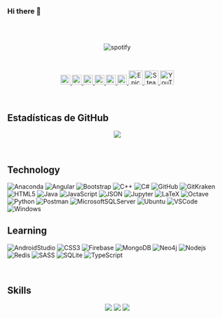 ### Hi there 👋

<!--
**Jonathana1196/Jonathana1196** is a ✨ _special_ ✨ repository because its `README.md` (this file) appears on your GitHub profile.

Here are some ideas to get you started:

- 🔭 I’m currently working on ...
- 🌱 I’m currently learning ... 
- 👯 I’m looking to collaborate on ... 
- 🤔 I’m looking for help with ...
- 💬 Ask me about ... Anything
- 📫 How to reach me: ... 
- 😄 Pronouns: ...
- ⚡ Fun fact: ...

-->

</br>

</br>

<p align="center" href="https://github.com/kittinan/spotify-github-profile" target="blank">
  <img align="center"
    src="https://spotify-github-profile.vercel.app/api/view?uid=jonathan1196&cover_image=true&theme=novatorem" alt="spotify" />
</p>

</br>

<p align="center">

  <a href="https://profile.codersrank.io/user/Jonathana1196">
    <img alt="Jonathan's CoderRanks" width="22px" src="https://user-images.githubusercontent.com/3371601/72540690-d32c8d80-3846-11ea-9690-c0ed6c479309.png" />
  </a>

  <a href="https://www.linkedin.com/in/jonathanguzmanaraya/">
    <img alt="Jonathan's LinkedIN" width="22px" src="https://raw.githubusercontent.com/peterthehan/peterthehan/master/assets/linkedin.svg" />
  </a>

  <a href="https://myanimelist.net/profile/Joty11/">
    <img alt="Jonathan's MyAnimeList" width="22px" src="https://raw.githubusercontent.com/peterthehan/peterthehan/master/assets/myanimelist.svg" />
  </a>

  <a href="https://open.spotify.com/user/Jonathan1196/">
    <img alt="Jonathan's Spotify" width="22px" src="https://raw.githubusercontent.com/peterthehan/peterthehan/master/assets/spotify.svg" />
  </a>

  <a href="https://t.me/Jonathana1196">
    <img alt="Jonathan's Telegram" width="22px" src="https://www.flaticon.com/svg/static/icons/svg/2111/2111646.svg" />
  </a>

  <a href="https://twitter.com/Jonathana1196">
    <img alt="Jonathana1196 | Twitter" width="22px" src="https://raw.githubusercontent.com/peterthehan/peterthehan/master/assets/twitter.svg" />
  </a>

  <a href="#">
    <img alt="Epic Games - Joty11" title="Epic Games - Joty11" height="32" width="32" src="https://raw.githubusercontent.com/peterthehan/peterthehan/master/assets/epicgames.svg">
  </a>

  <a href="https://steamcommunity.com/id/jonathana1196">
    <img alt="Steam" title="Steam" height="32" width="32" src="https://raw.githubusercontent.com/peterthehan/peterthehan/master/assets/steam.svg">
  </a>

  <a href="https://www.youtube.com/channel/UCcNVs7MSdxvaSzE_0znI2pw">
    <img alt="YouTube" title="YouTube" height="32" width="32" src="https://raw.githubusercontent.com/peterthehan/peterthehan/master/assets/youtube.svg">
  </a>

</p>

</br>

<!--## **Español **

### **Sobre mí:** -->

## **Estadísticas de GitHub**

<p align="center">
  <img src = "https://github-readme-stats.vercel.app/api?username=jonathana1196&show_icons=true&theme=tokyonight&line_height=27">
</p>

</br>

## **Technology**

![Anaconda](https://img.shields.io/badge/-Anaconda-black?style=flat-square&logo=Anaconda)
![Angular](https://img.shields.io/badge/-Angular-E23237?style=flat-square&logo=Angular)
![Bootstrap](https://img.shields.io/badge/-Bootstrap-563D7C?style=flat-square&logo=bootstrap)
![C++](https://img.shields.io/badge/-C++-00599C?style=flat-square&logo=c%2B%2B)
![C#](https://img.shields.io/badge/-C%23-239120?style=flat-square&logo=C%20Sharp)
![GitHub](https://img.shields.io/badge/-GitHub-181717?style=flat-square&logo=github)
![GitKraken](https://img.shields.io/badge/-GitKraken-181717?style=flat-square&logo=GitKraken)
![HTML5](https://img.shields.io/badge/-HTML5-E34F26?style=flat-square&logo=html5&logoColor=white)
![Java](https://img.shields.io/badge/-java-brown?style=flat-square&logo=java)
![JavaScript](https://img.shields.io/badge/-JavaScript-black?style=flat-square&logo=javascript)
![JSON](https://img.shields.io/badge/-JSON-black?style=flat-square&logo=JSON)
![Jupyter](https://img.shields.io/badge/-Jupyter%20Notebooks-black?style=flat-square&logo=Jupyter)
![LaTeX](https://img.shields.io/badge/-LaTeX-008080?style=flat-square&logo=Latex)
![Octave](https://img.shields.io/badge/-Octave-black?style=flat-square&logo=Octave)
![Python](https://img.shields.io/badge/-Python-black?style=flat-square&logo=Python)
![Postman](https://img.shields.io/badge/-Postman-black?style=flat-square&logo=Postman)
![MicrosoftSQLServer](https://img.shields.io/badge/-MicrosoftSQLServer-CC2927?style=flat-square&logo=Microsoft%20SQL%20Server)
![Ubuntu](https://img.shields.io/badge/-Ubuntu-black?style=flat-square&logo=Ubuntu)
![VSCode](https://img.shields.io/badge/-VSCode-007ACC?style=flat-square&logo=Visual-Studio-Code)
![Windows](https://img.shields.io/badge/-Windows-0078D6?style=flat-square&logo=Windows)

## **Learning**

![AndroidStudio](https://img.shields.io/badge/-AndroidStudio-1E88E5?style=flat-square&logo=Android%20Studio)
![CSS3](https://img.shields.io/badge/-CSS3-1572B6?style=flat-square&logo=css3)
![Firebase](https://img.shields.io/badge/-Firebase-black?style=flat-square&logo=Firebase)
![MongoDB](https://img.shields.io/badge/-MongoDB-black?style=flat-square&logo=mongodb)
![Neo4j](https://img.shields.io/badge/-Neo4j-black?style=flat-square&logo=neo4j)
![Nodejs](https://img.shields.io/badge/-Nodejs-black?style=flat-square&logo=Node.js)
![Redis](https://img.shields.io/badge/-Redis-black?style=flat-square&logo=Redis)
![SASS](https://img.shields.io/badge/-SASS-black?style=flat-square&logo=sass)
![SQLite](https://img.shields.io/badge/-SQLite-00599C?style=flat-square&logo=SQLite)
![TypeScript](https://img.shields.io/badge/-TypeScript-007ACC?style=flat-square&logo=typescript)

<br>

## **Skills**

<div align="center">
  <img src="https://github-readme-stats.vercel.app/api/top-langs/?username=Jonathana1196&layout=compact&show_icons=true&langs_count=10,html&theme=tokyonight" />
  <img src="https://github-readme-stats.vercel.app/api/wakatime?username=@Jonathana1196&layout=compact&show_icons=true&theme=tokyonight" />
  <img src="https://github-profile-trophy.vercel.app/?username=Jonathana1196&column=7&theme=onedark" />
</div>

<br>